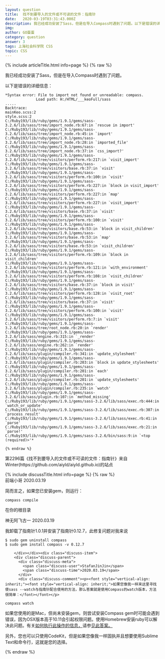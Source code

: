 ```yaml
---
layout: question
title:  找不到要导入的文件或不可读的文件：指南针
date:   2020-03-19T03:31:43.000Z
description: 我已经成功安装了Sass，但是在导入Compass时遇到了问题。以下是错误的详细信息：\*Syntax error  File to import ...
img: 
author: GO蛋蛋
category: question
answer: 3
tags: 上海社会科学院 CSS
topic: CSS
---
```

<div class="article-root">
  <div class="article">
    {% include articleTitle.html info=page %}
    {% raw %}
    <div class="article-content"><p><font style="vertical-align: inherit;"><font style="vertical-align: inherit;">我已经成功安装了Sass，但是在导入Compass时遇到了问题。</font></font></p>

<p><font style="vertical-align: inherit;"><font style="vertical-align: inherit;">以下是错误的详细信息：</font></font></p>

<pre><code>*Syntax error: File to import not found or unreadable: compass.<font></font>
              Load path: H:/HTML/___keoFull/sass<font></font>
.....<font></font>
Backtrace:<font></font>
mainKeo.scss:2<font></font>
style.scss:2<font></font>
C:/Ruby193/lib/ruby/gems/1.9.1/gems/sass-3.2.6/lib/sass/tree/import_node.rb:67:in `rescue in import'<font></font>
C:/Ruby193/lib/ruby/gems/1.9.1/gems/sass-3.2.6/lib/sass/tree/import_node.rb:45:in `import'<font></font>
C:/Ruby193/lib/ruby/gems/1.9.1/gems/sass-3.2.6/lib/sass/tree/import_node.rb:28:in `imported_file'<font></font>
C:/Ruby193/lib/ruby/gems/1.9.1/gems/sass-3.2.6/lib/sass/tree/import_node.rb:37:in `css_import?'<font></font>
C:/Ruby193/lib/ruby/gems/1.9.1/gems/sass-3.2.6/lib/sass/tree/visitors/perform.rb:217:in `visit_import'<font></font>
C:/Ruby193/lib/ruby/gems/1.9.1/gems/sass-3.2.6/lib/sass/tree/visitors/base.rb:37:in `visit'<font></font>
C:/Ruby193/lib/ruby/gems/1.9.1/gems/sass-3.2.6/lib/sass/tree/visitors/perform.rb:100:in `visit'<font></font>
C:/Ruby193/lib/ruby/gems/1.9.1/gems/sass-3.2.6/lib/sass/tree/visitors/perform.rb:227:in `block in visit_import'<font></font>
C:/Ruby193/lib/ruby/gems/1.9.1/gems/sass-3.2.6/lib/sass/tree/visitors/perform.rb:227:in `map'<font></font>
C:/Ruby193/lib/ruby/gems/1.9.1/gems/sass-3.2.6/lib/sass/tree/visitors/perform.rb:227:in `visit_import'<font></font>
C:/Ruby193/lib/ruby/gems/1.9.1/gems/sass-3.2.6/lib/sass/tree/visitors/base.rb:37:in `visit'<font></font>
C:/Ruby193/lib/ruby/gems/1.9.1/gems/sass-3.2.6/lib/sass/tree/visitors/perform.rb:100:in `visit'<font></font>
C:/Ruby193/lib/ruby/gems/1.9.1/gems/sass-3.2.6/lib/sass/tree/visitors/base.rb:53:in `block in visit_children'<font></font>
C:/Ruby193/lib/ruby/gems/1.9.1/gems/sass-3.2.6/lib/sass/tree/visitors/base.rb:53:in `map'<font></font>
C:/Ruby193/lib/ruby/gems/1.9.1/gems/sass-3.2.6/lib/sass/tree/visitors/base.rb:53:in `visit_children'<font></font>
C:/Ruby193/lib/ruby/gems/1.9.1/gems/sass-3.2.6/lib/sass/tree/visitors/perform.rb:109:in `block in visit_children'<font></font>
C:/Ruby193/lib/ruby/gems/1.9.1/gems/sass-3.2.6/lib/sass/tree/visitors/perform.rb:121:in `with_environment'<font></font>
C:/Ruby193/lib/ruby/gems/1.9.1/gems/sass-3.2.6/lib/sass/tree/visitors/perform.rb:108:in `visit_children'<font></font>
C:/Ruby193/lib/ruby/gems/1.9.1/gems/sass-3.2.6/lib/sass/tree/visitors/base.rb:37:in `block in visit'<font></font>
C:/Ruby193/lib/ruby/gems/1.9.1/gems/sass-3.2.6/lib/sass/tree/visitors/perform.rb:128:in `visit_root'<font></font>
C:/Ruby193/lib/ruby/gems/1.9.1/gems/sass-3.2.6/lib/sass/tree/visitors/base.rb:37:in `visit'<font></font>
C:/Ruby193/lib/ruby/gems/1.9.1/gems/sass-3.2.6/lib/sass/tree/visitors/perform.rb:100:in `visit'<font></font>
C:/Ruby193/lib/ruby/gems/1.9.1/gems/sass-3.2.6/lib/sass/tree/visitors/perform.rb:7:in `visit'<font></font>
C:/Ruby193/lib/ruby/gems/1.9.1/gems/sass-3.2.6/lib/sass/tree/root_node.rb:20:in `render'<font></font>
C:/Ruby193/lib/ruby/gems/1.9.1/gems/sass-3.2.6/lib/sass/engine.rb:315:in `_render'<font></font>
C:/Ruby193/lib/ruby/gems/1.9.1/gems/sass-3.2.6/lib/sass/engine.rb:262:in `render'<font></font>
C:/Ruby193/lib/ruby/gems/1.9.1/gems/sass-3.2.6/lib/sass/plugin/compiler.rb:341:in `update_stylesheet'<font></font>
C:/Ruby193/lib/ruby/gems/1.9.1/gems/sass-3.2.6/lib/sass/plugin/compiler.rb:203:in `block in update_stylesheets'<font></font>
C:/Ruby193/lib/ruby/gems/1.9.1/gems/sass-3.2.6/lib/sass/plugin/compiler.rb:201:in `each'<font></font>
C:/Ruby193/lib/ruby/gems/1.9.1/gems/sass-3.2.6/lib/sass/plugin/compiler.rb:201:in `update_stylesheets'<font></font>
C:/Ruby193/lib/ruby/gems/1.9.1/gems/sass-3.2.6/lib/sass/plugin/compiler.rb:235:in `watch'<font></font>
C:/Ruby193/lib/ruby/gems/1.9.1/gems/sass-3.2.6/lib/sass/plugin.rb:107:in `method_missing'<font></font>
C:/Ruby193/lib/ruby/gems/1.9.1/gems/sass-3.2.6/lib/sass/exec.rb:444:in `watch_or_update'<font></font>
C:/Ruby193/lib/ruby/gems/1.9.1/gems/sass-3.2.6/lib/sass/exec.rb:307:in `process_result'<font></font>
C:/Ruby193/lib/ruby/gems/1.9.1/gems/sass-3.2.6/lib/sass/exec.rb:41:in `parse'<font></font>
C:/Ruby193/lib/ruby/gems/1.9.1/gems/sass-3.2.6/lib/sass/exec.rb:21:in `parse!'<font></font>
C:/Ruby193/lib/ruby/gems/1.9.1/gems/sass-3.2.6/bin/sass:9:in `&lt;top (required)&gt;'*<font></font>
</code></pre></div>
    {% endraw %}
  </div>
  <p class="winter_mark">第2296篇《找不到要导入的文件或不可读的文件：指南针》来自Winter(https://github.com/aiyld/aiyld.github.io)的站点</p>
  <div class="discuss-wrapper">
    {% include discussTitle.html info=page %}
    {% raw %}
    <div class="discuss-list">
    <div class="discuss-item">
        <div class="discuss-parent">
          <div class="discuss-meta">
            <span class="discuss-user">前端小哥</span>
            <span class="discuss-time">2020.03.19</span>
          </div>
          <div class="discuss-comment"><p><font style="vertical-align: inherit;"><font style="vertical-align: inherit;">简而言之，如果您已安装gem，则运行：</font></font></p>

<pre><code>compass compile
</code></pre>

<p><font style="vertical-align: inherit;"><font style="vertical-align: inherit;">在你的根目录</font></font></p></div>
        </div></div><div class="discuss-item">
        <div class="discuss-parent">
          <div class="discuss-meta">
            <span class="discuss-user">神无阿飞古一</span>
            <span class="discuss-time">2020.03.19</span>
          </div>
          <div class="discuss-comment"><p><font style="vertical-align: inherit;"><font style="vertical-align: inherit;">我卸载了指南针1.0.1并安装了指南针0.12.7，此修复问题对我来说</font></font></p>

<pre><code>$ sudo gem uninstall compass<font></font>
$ sudo gem install compass -v 0.12.7<font></font>
</code></pre></div>
        </div></div><div class="discuss-item">
        <div class="discuss-parent">
          <div class="discuss-meta">
            <span class="discuss-user">StafanJinJin</span>
            <span class="discuss-time">2020.03.19</span>
          </div>
          <div class="discuss-comment"><p><font style="vertical-align: inherit;"><font style="vertical-align: inherit;">如果您像我一样来这里寻找使sass --watch与指南针配合使用的方法，那么答案就是使用Compass的watch版本，方法很简单：</font></font></p>

<pre><code>compass watch
</code></pre>

<p><font style="vertical-align: inherit;"><font style="vertical-align: inherit;">如果您使用的是Mac，但尚未安装gem，则尝试安装Compass gem时可能会遇到错误，因为OSX版本高于10.11会引起权限问题。</font><font style="vertical-align: inherit;">使用Homebrew安装ruby可以解决此问题。</font><font style="vertical-align: inherit;">有关</font><a href="https://stackoverflow.com/questions/33015875/operation-not-permitted-usr-bin-update-rubygems"><font style="vertical-align: inherit;">如何执行此操作的信息，</font></a><font style="vertical-align: inherit;">请参</font></font><a href="https://stackoverflow.com/questions/33015875/operation-not-permitted-usr-bin-update-rubygems"><font style="vertical-align: inherit;"><font style="vertical-align: inherit;">见此答案。</font></font></a></p>

<p><font style="vertical-align: inherit;"><font style="vertical-align: inherit;">另外，您也可以只使用CodeKit，但是如果您像我一样固执并且想要使用Sublime Text和命令行，这就是您的选择。</font></font></p></div>
        </div></div>
    </div>
    {% endraw %}
  </div>
<div>
